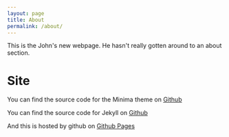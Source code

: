```yaml
---
layout: page
title: About
permalink: /about/
---
```


This is the John's new webpage. He hasn't really gotten around to an about section.



# Site

You can find the source code for the Minima theme on [Github](https://github.com/jekyll/minima)

You can find the source code for Jekyll on [Github](https://github.com/jekyll/jekyll)

And this is hosted by github on [Github Pages](https://pages.github.com/)
